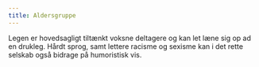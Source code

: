 ```yaml
---
title: Aldersgruppe
---
```


Legen er hovedsagligt tiltænkt voksne deltagere og kan let læne sig op ad en drukleg.
Hårdt sprog, samt lettere racisme og sexisme kan i det rette selskab også bidrage på humoristisk vis.
